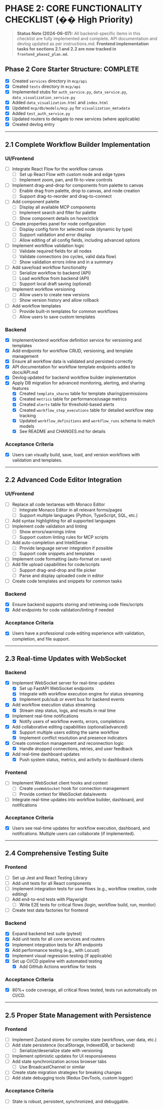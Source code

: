 # PHASE 2: CORE FUNCTIONALITY CHECKLIST (�� High Priority)

> **Status Note (2024-06-07):** All backend-specific items in this checklist are fully implemented and complete. API documentation and devlog updated as per instructions.md. **Frontend implementation tasks for sections 2.1 and 2.2 are now tracked in `frontend_phase2_plan.md`.**

## Phase 2 Core Starter Structure: COMPLETE

- [x] Created `services` directory in `mcp/api`
- [x] Created `tests` directory in `mcp/api`
- [x] Implemented stubs for `auth_service.py`, `data_service.py`, `data_visualization_service.py`
- [x] Added `data_visualization.html` and `index.html`
- [x] Updated `mcp/db/models/mcp.py` for `visualization_metadata`
- [x] Added `test_auth_service.py`
- [x] Updated routers to delegate to new services (where applicable)
- [x] Created devlog entry

---

## 2.1 Complete Workflow Builder Implementation

### UI/Frontend

- [ ] Integrate React Flow for the workflow canvas
  - [ ] Set up React Flow with custom node and edge types
  - [ ] Implement zoom, pan, and fit-to-view controls
- [ ] Implement drag-and-drop for components from palette to canvas
  - [ ] Enable drag from palette, drop to canvas, and node creation
  - [ ] Support drag-to-reorder and drag-to-connect
- [ ] Add component palette
  - [ ] Display all available MCP components
  - [ ] Implement search and filter for palette
  - [ ] Show component details on hover/click
- [ ] Create properties panel for node configuration
  - [ ] Display config form for selected node (dynamic by type)
  - [ ] Support validation and error display
  - [ ] Allow editing of all config fields, including advanced options
- [ ] Implement workflow validation logic
  - [ ] Validate required fields for all nodes
  - [ ] Validate connections (no cycles, valid data flow)
  - [ ] Show validation errors inline and in a summary
- [ ] Add save/load workflow functionality
  - [ ] Serialize workflow to backend (API)
  - [ ] Load workflow from backend (API)
  - [ ] Support local draft saving (optional)
- [ ] Implement workflow versioning
  - [ ] Allow users to create new versions
  - [ ] Show version history and allow rollback
- [ ] Add workflow templates
  - [ ] Provide built-in templates for common workflows
  - [ ] Allow users to save custom templates

### Backend

- [x] Implement/extend workflow definition service for versioning and templates
- [x] Add endpoints for workflow CRUD, versioning, and template management
- [x] Ensure all workflow data is validated and persisted correctly
- [x] API documentation for workflow template endpoints added to docs/API.md
- [x] Devlog updated for backend workflow builder implementation
- [x] Apply DB migration for advanced monitoring, alerting, and sharing features
  - [x] Created `template_shares` table for template sharing/permissions
  - [x] Created `metrics` table for performance/usage metrics
  - [x] Created `alerts` table for threshold-based alerts
  - [x] Created `workflow_step_executions` table for detailed workflow step tracking
  - [x] Updated `workflow_definitions` and `workflow_runs` schema to match models
  - [x] See README and CHANGES.md for details

### Acceptance Criteria

- [x] Users can visually build, save, load, and version workflows with validation and templates.

---

## 2.2 Advanced Code Editor Integration

### UI/Frontend

- [ ] Replace all code textareas with Monaco Editor
  - [ ] Integrate Monaco Editor in all relevant forms/pages
  - [ ] Support multiple languages (Python, TypeScript, SQL, etc.)
- [ ] Add syntax highlighting for all supported languages
- [ ] Implement code validation and linting
  - [ ] Show errors/warnings inline
  - [ ] Support custom linting rules for MCP scripts
- [ ] Add auto-completion and IntelliSense
  - [ ] Provide language server integration if possible
  - [ ] Support code snippets and templates
- [ ] Implement code formatting (auto-format on save)
- [ ] Add file upload capabilities for code/scripts
  - [ ] Support drag-and-drop and file picker
  - [ ] Parse and display uploaded code in editor
- [ ] Create code templates and snippets for common tasks

### Backend

- [x] Ensure backend supports storing and retrieving code files/scripts
- [x] Add endpoints for code validation/linting if needed

### Acceptance Criteria

- [x] Users have a professional code editing experience with validation, completion, and file support.

---

## 2.3 Real-time Updates with WebSocket

### Backend

- [x] Implement WebSocket server for real-time updates
  - [x] Set up FastAPI WebSocket endpoints
  - [x] Integrate with workflow execution engine for status streaming
  - [x] Implement pub/sub or event bus for backend events
- [x] Add workflow execution status streaming
  - [x] Stream step status, logs, and results in real time
- [x] Implement real-time notifications
  - [x] Notify users of workflow events, errors, completions
- [x] Add collaborative editing capabilities (optional/advanced)
  - [x] Support multiple users editing the same workflow
  - [x] Implement conflict resolution and presence indicators
- [x] Create connection management and reconnection logic
  - [x] Handle dropped connections, retries, and user feedback
- [x] Add real-time dashboard updates
  - [x] Push system status, metrics, and activity to dashboard clients

### Frontend

- [ ] Implement WebSocket client hooks and context
  - [ ] Create `useWebSocket` hook for connection management
  - [ ] Provide context for WebSocket data/events
- [ ] Integrate real-time updates into workflow builder, dashboard, and notifications

### Acceptance Criteria

- [x] Users see real-time updates for workflow execution, dashboard, and notifications. Multiple users can collaborate (if implemented).

---

## 2.4 Comprehensive Testing Suite

### Frontend

- [ ] Set up Jest and React Testing Library
- [ ] Add unit tests for all React components
- [ ] Implement integration tests for user flows (e.g., workflow creation, code editing)
- [ ] Add end-to-end tests with Playwright
  - [ ] Write E2E tests for critical flows (login, workflow build, run, monitor)
- [ ] Create test data factories for frontend

### Backend

- [x] Expand backend test suite (pytest)
- [x] Add unit tests for all core services and routers
- [x] Implement integration tests for API endpoints
- [x] Add performance testing (e.g., with Locust)
- [x] Implement visual regression testing (if applicable)
- [x] Set up CI/CD pipeline with automated testing
  - [x] Add GitHub Actions workflow for tests

### Acceptance Criteria

- [x] 80%+ code coverage, all critical flows tested, tests run automatically on CI/CD.

---

## 2.5 Proper State Management with Persistence

### Frontend

- [ ] Implement Zustand stores for complex state (workflows, user data, etc.)
- [ ] Add state persistence (localStorage, IndexedDB, or backend)
  - [ ] Serialize/deserialize state with versioning
- [ ] Implement optimistic updates for UI responsiveness
- [ ] Add state synchronization across browser tabs
  - [ ] Use BroadcastChannel or similar
- [ ] Create state migration strategies for breaking changes
- [ ] Add state debugging tools (Redux DevTools, custom logger)

### Acceptance Criteria

- [ ] State is robust, persistent, synchronized, and debuggable.
